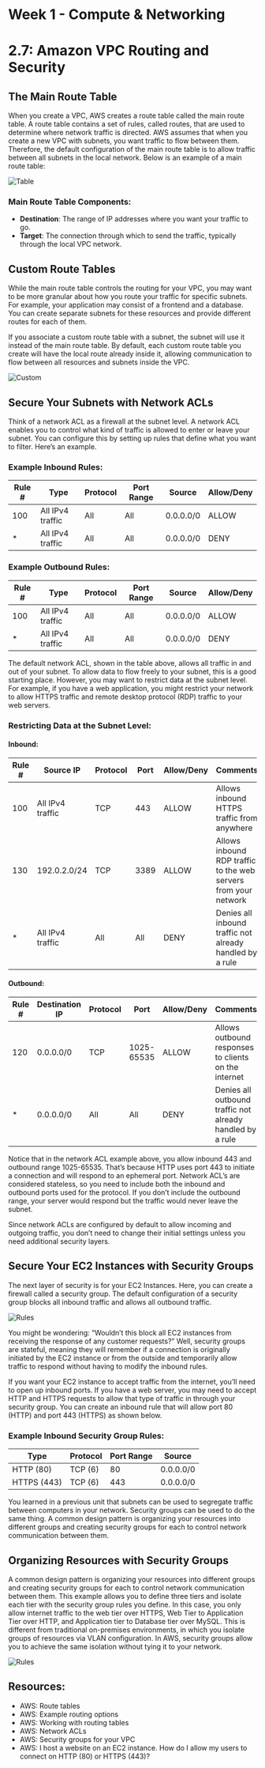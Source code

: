 # Week 1 - Compute & Networking
# 2.7: Amazon VPC Routing and Security

## The Main Route Table
When you create a VPC, AWS creates a route table called the main route table. A route table contains a set of rules, called routes, that are used to determine where network traffic is directed. AWS assumes that when you create a new VPC with subnets, you want traffic to flow between them. Therefore, the default configuration of the main route table is to allow traffic between all subnets in the local network. Below is an example of a main route table:   

![Table](image_notes\table.png)

### Main Route Table Components:
- **Destination**: The range of IP addresses where you want your traffic to go.
- **Target**: The connection through which to send the traffic, typically through the local VPC network.

## Custom Route Tables

While the main route table controls the routing for your VPC, you may want to be more granular about how you route your traffic for specific subnets. For example, your application may consist of a frontend and a database. You can create separate subnets for these resources and provide different routes for each of them.

If you associate a custom route table with a subnet, the subnet will use it instead of the main route table. By default, each custom route table you create will have the local route already inside it, allowing communication to flow between all resources and subnets inside the VPC. 

![Custom](image_notes\custom.png)


## Secure Your Subnets with Network ACLs

Think of a network ACL as a firewall at the subnet level. A network ACL enables you to control what kind of traffic is allowed to enter or leave your subnet. You can configure this by setting up rules that define what you want to filter. Here’s an example.



### Example Inbound Rules:

| Rule # | Type             | Protocol | Port Range | Source    | Allow/Deny |
|--------|------------------|----------|------------|-----------|------------|
| 100    | All IPv4 traffic | All      | All        | 0.0.0.0/0 | ALLOW      |
| *      | All IPv4 traffic | All      | All        | 0.0.0.0/0 | DENY       |

### Example Outbound Rules:

| Rule # | Type             | Protocol | Port Range | Source    | Allow/Deny |
|--------|------------------|----------|------------|-----------|------------|
| 100    | All IPv4 traffic | All      | All        | 0.0.0.0/0 | ALLOW      |
| *      | All IPv4 traffic | All      | All        | 0.0.0.0/0 | DENY       |


The default network ACL, shown in the table above, allows all traffic in and out of your subnet. To allow data to flow freely to your subnet, this is a good starting place.   However, you may want to restrict data at the subnet level. For example, if you have a web application, you might restrict your network to allow HTTPS traffic and remote desktop protocol (RDP) traffic to your web servers.

### Restricting Data at the Subnet Level:

#### Inbound:


| Rule # | Source IP       | Protocol | Port | Allow/Deny | Comments                                                        |
|--------|-----------------|----------|------|------------|-----------------------------------------------------------------|
| 100    | All IPv4 traffic | TCP      | 443  | ALLOW      | Allows inbound HTTPS traffic from anywhere                      |
| 130    | 192.0.2.0/24    | TCP      | 3389 | ALLOW      | Allows inbound RDP traffic to the web servers from your network |
| *      | All IPv4 traffic | All      | All  | DENY       | Denies all inbound traffic not already handled by a rule        |

#### Outbound:

| Rule # | Destination IP  | Protocol | Port         | Allow/Deny | Comments                                                        |
|--------|-----------------|----------|--------------|------------|-----------------------------------------------------------------|
| 120    | 0.0.0.0/0       | TCP      | 1025-65535   | ALLOW      | Allows outbound responses to clients on the internet            |
| *      | 0.0.0.0/0       | All      | All          | DENY       | Denies all outbound traffic not already handled by a rule       |


Notice that in the network ACL example above, you allow inbound 443 and outbound range 1025-65535. That’s because HTTP uses port 443 to initiate a connection and will respond to an ephemeral port. Network ACL’s are considered stateless, so you need to include both the inbound and outbound ports used for the protocol. If you don’t include the outbound range, your server would respond but the traffic would never leave the subnet.   

Since network ACLs are configured by default to allow incoming and outgoing traffic, you don’t need to change their initial settings unless you need additional security layers.

## Secure Your EC2 Instances with Security Groups
The next layer of security is for your EC2 Instances. Here, you can create a firewall called a security group. The default configuration of a security group blocks all inbound traffic and allows all outbound traffic.  

![Rules](image_notes\rules_table.png)

You might be wondering: “Wouldn’t this block all EC2 instances from receiving the response of any customer requests?” Well, security groups are stateful, meaning they will remember if a connection is originally initiated by the EC2 instance or from the outside and temporarily allow traffic to respond without having to modify the inbound rules.   

If you want your EC2 instance to accept traffic from the internet, you’ll need to open up inbound ports. If you have a web server, you may need to accept HTTP and HTTPS requests to allow that type of traffic in through your security group. You can create an inbound rule that will allow port 80 (HTTP) and port 443 (HTTPS) as shown below. 

### Example Inbound Security Group Rules:

| Type        | Protocol | Port Range | Source    |
|-------------|----------|------------|-----------|
| HTTP (80)   | TCP (6)  | 80         | 0.0.0.0/0 |
| HTTPS (443) | TCP (6)  | 443        | 0.0.0.0/0 |

You learned in a previous unit that subnets can be used to segregate traffic between computers in your network. Security groups can be used to do the same thing. A common design pattern is organizing your resources into different groups and creating security groups for each to control network communication between them.   


## Organizing Resources with Security Groups
A common design pattern is organizing your resources into different groups and creating security groups for each to control network communication between them.
This example allows you to define three tiers and isolate each tier with the security group rules you define. In this case, you only allow internet traffic to the web tier over HTTPS, Web Tier to Application Tier over HTTP, and Application tier to Database tier over MySQL. This is different from traditional on-premises environments, in which you isolate groups of resources via VLAN configuration. In AWS, security groups allow you to achieve the same isolation without tying it to your network. 


![Rules](image_notes\security_group.png)


## Resources:
- AWS: Route tables
- AWS: Example routing options
- AWS: Working with routing tables
- AWS: Network ACLs
- AWS: Security groups for your VPC
- AWS: I host a website on an EC2 instance. How do I allow my users to connect on HTTP (80) or HTTPS (443)?



